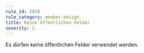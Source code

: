 ```yaml
---
rule_id: 2010
rule_category: member-design
title: Keine öffentlichen Felder
severity: 2
---
```

Es dürfen keine öffentlichen Felder verwendet werden.

